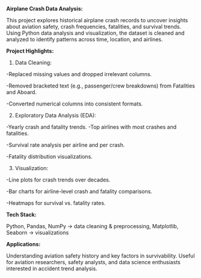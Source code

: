 **Airplane Crash Data Analysis:**

This project explores historical airplane crash records to uncover insights about aviation safety, crash frequencies, fatalities, and survival trends. Using Python data analysis and visualization, the dataset is cleaned and analyzed to identify patterns across time, location, and airlines.

**Project Highlights:**

1) Data Cleaning:

  -Replaced missing values and dropped irrelevant columns.

  -Removed bracketed text (e.g., passenger/crew breakdowns) from Fatalities and Aboard.

  -Converted numerical columns into consistent formats.

2) Exploratory Data Analysis (EDA):

  -Yearly crash and fatality trends.
  -Top airlines with most crashes and fatalities.
  
  -Survival rate analysis per airline and per crash.
  
  -Fatality distribution visualizations.

3) Visualization:

  -Line plots for crash trends over decades.
  
  -Bar charts for airline-level crash and fatality comparisons.
  
  -Heatmaps for survival vs. fatality rates.

**Tech Stack:**

Python,
Pandas, NumPy → data cleaning & preprocessing,
Matplotlib, Seaborn → visualizations

**Applications:**

Understanding aviation safety history and key factors in survivability.
Useful for aviation researchers, safety analysts, and data science enthusiasts interested in accident trend analysis.

